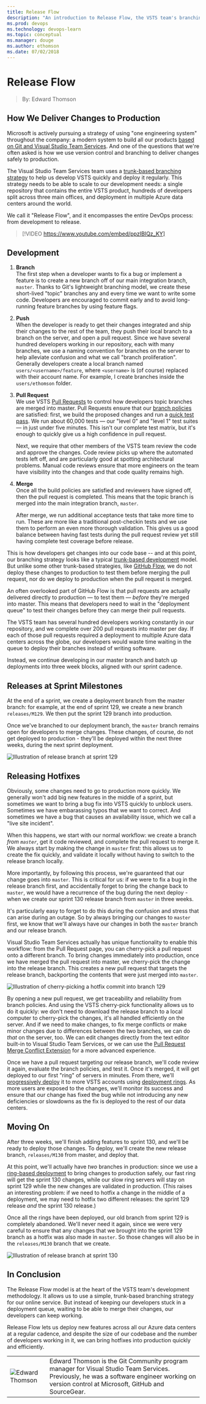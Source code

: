 ```yaml
---
title: Release Flow
description: "An introduction to Release Flow, the VSTS team's branching strategy and development process that ensures that we deliver code to production safely and efficiently."
ms.prod: devops
ms.technology: devops-learn
ms.topic: conceptual
ms.manager: douge
ms.author: ethomson
ms.date: 07/02/2018
---
```


# Release Flow
> By: Edward Thomson

## How We Deliver Changes to Production

Microsoft is actively pursuing a strategy of using "one engineering
system" throughout the company: a modern system to build all our products
[based on Git and Visual Studio Team Services](use-git-microsoft.md).
And one of the questions that we're often asked is how we use version
control and branching to deliver changes safely to production.

The Visual Studio Team Services team uses a [trunk-based branching
strategy](https://trunkbaseddevelopment.com/) to help us develop VSTS
quickly and deploy it regularly.  This strategy needs to be able to scale
to our development needs: a single repository that contains the entire VSTS
product, hundreds of developers split across three main offices, and
deployment in multiple Azure data centers around the world.

We call it "Release Flow", and it encompasses the entire DevOps process:
from development to release.

> [!VIDEO https://www.youtube.com/embed/ppzIBIQz_KY]

## Development

1. **Branch**   
   The first step when a developer wants to fix a bug or implement a
   feature is to create a new branch off of our main integration branch,
   `master`.  Thanks to Git's lightweight branching model, we create these
   short-lived "topic" branches any and every time we want to write some
   code.  Developers are encouraged to commit early and to avoid
   long-running feature branches by using feature flags.

2. **Push**  
   When the developer is ready to get their changes integrated and ship
   their changes to the rest of the team, they push their local branch to
   a branch on the server, and open a pull request.  Since we have several
   hundred developers working in our repository, each with many branches,
   we use a naming convention for branches on the server to help alleviate
   confusion and what we call "branch proliferation".  Generally developers
   create a local branch named `users/<username>/feature`, where
   `<username>` is (of course) replaced with their account name.  For
   example, I create branches inside the `users/ethomson` folder.

3. **Pull Request**  
   We use VSTS [Pull Requests](https://docs.microsoft.com/en-us/vsts/git/pull-requests?view=vsts)
   to control how developers topic branches are merged into master.  Pull
   Requests ensure that our [branch policies](https://docs.microsoft.com/en-us/vsts/git/branch-policies?view=vsts)
   are satisfied:  first, we build the proposed changes and run a [quick test
   pass](https://blogs.msdn.microsoft.com/bharry/2017/06/28/testing-in-a-cloud-delivery-cadence/).
   We run about 60,000 tests &mdash; our "level 0" and "level 1" test suites
   &mdash; in just under five minutes.  This isn't our complete test matrix,
   but it's enough to quickly give us a high confidence in pull request.

   Next, we require that other members of the VSTS team review the code and
   approve the changes.  Code review picks up where the automated tests left
   off, and are particularly good at spotting architectural problems.  Manual
   code reviews ensure that more engineers on the team have visibility into
   the changes and that code quality remains high.

4. **Merge**  
   Once all the build policies are satisfied and reviewers have signed
   off, then the pull request is completed.  This means that the topic
   branch is merged into the main integration branch, `master`.

   After merge, we run additional acceptance tests that take more time to
   run.  These are more like a traditional post-checkin tests and we use
   them to perform an even more thorough validation.  This gives us a good
   balance between having fast tests during the pull request review yet
   still having complete test coverage before release.

This is how developers get changes into our code base -- and at this
point, our branching strategy looks like a typical [trunk-based
development](https://trunkbaseddevelopment.com) model.  But unlike some
other trunk-based strategies, like [GitHub
Flow](https://guides.github.com/introduction/flow/), we do not deploy
these changes to production to test them before merging the pull request,
nor do we deploy to production when the pull request is merged.

An often overlooked part of GitHub Flow is that pull requests are
actually delivered directly to production &mdash; to test them &mdash;
_before_ they're merged into master.  This means that developers need
to wait in the "deployment queue" to test their changes before they can
merge their pull requests.

The VSTS team has several hundred developers working constantly in our
repository, and we complete over 200 pull requests into master per day.
If each of those pull requests required a deployment to multiple Azure
data centers across the globe, our developers would waste time waiting
in the queue to deploy their branches instead of writing software.

Instead, we continue developing in our master branch and batch up
deployments into three week blocks, aligned with our sprint cadence.

## Releases at Sprint Milestones

At the end of a sprint, we create a deployment branch from the master
branch: for example, at the end of sprint 129, we create a new branch
`releases/M129`.  We then put the sprint 129 branch into production.

Once we've branched to our deployment branch, the `master` branch remains
open for developers to merge changes.  These changes, of course, do not
get deployed to production - they'll be deployed within the next three
weeks, during the next sprint deployment.

![Illustration of release branch at sprint 129](../_img/releaseflow-1.png)

## Releasing Hotfixes

Obviously, some changes need to go to production more quickly.  We
generally won't add big new features in the middle of a sprint, but
sometimes we want to bring a bug fix into VSTS quickly to unblock users.
Sometimes we have embarassing typos that we want to correct.  And
sometimes we have a bug that causes an availability issue, which we call a
"live site incident".

When this happens, we start with our normal workflow: we create a branch
_from `master`_, get it code reviewed, and complete the pull request to
merge it.  We always start by making the change in `master` first:  this
allows us to create the fix quickly, and validate it locally without
having to switch to the release branch locally.

More importantly, by following this process, we're guaranteed that our
change goes into `master`.  This is critical for us: if we were to fix a
bug in the release branch first, and accidentally forget to bring the
change back to `master`, we would have a recurrence of the bug during the
next deploy - when we create our sprint 130 release branch from `master`
in three weeks.

It's particularly easy to forget to do this during the confusion and
stress that can arise during an outage.  So by always bringing our changes
to `master` first, we know that we'll always have our changes in both the
`master` branch and our release branch.

Visual Studio Team Services actually has unique functionality to enable
this workflow: from the Pull Request page, you can cherry-pick a pull
request onto a different branch.  To bring changes immediately into
production, once we have merged the pull request into master, we
cherry-pick the change into the release branch.  This creates a new pull
request that targets the release branch, backporting the contents that
were just merged into `master`.

![Illustration of cherry-picking a hotfix commit into branch 129](../_img/releaseflow-2.png)

By opening a new pull request, we get traceability and reliability from
branch policies.  And using the VSTS cherry-pick functionality allows us
to do it quickly: we don't need to download the release branch to a local
computer to cherry-pick the changes, it's all handled efficiently on the
server.  And if we need to make changes, to fix merge conflicts or make
minor changes due to differences between the two branches, we can do
_that_ on the server, too.  We can edit changes directly from the text
editor built-in to Visual Studio Team Services, or we can use the
[Pull Request Merge Conflict Extension](https://marketplace.visualstudio.com/items?itemName=ms-devlabs.conflicts-tab)
for a more advanced experience.

Once we have a pull request targeting our release branch, we'll code
review it again, evaluate the branch policies, and test it.  Once it's
merged, it will get deployed to our first "ring" of servers in minutes.
From there, we'll [progressively deploy](../what-is-continuous-delivery.md)
it to more VSTS accounts using
[deployment rings](https://docs.microsoft.com/en-us/vsts/articles/phase-rollout-with-rings?view=vsts).
As more users are exposed to the changes, we'll monitor its success and
ensure that our change has fixed the bug while not introducing any new
deficiencies or slowdowns as the fix is deployed to the rest of our data
centers.

## Moving On

After three weeks, we'll finish adding features to sprint 130, and we'll
be ready to deploy those changes.  To deploy, we'll create the new release
branch, `releases/M130` from master, and deploy that.

At this point, we'll actually have _two_ branches in production:  since we
use a [ring-based deployment](https://msdn.microsoft.com/en-us/magazine/mt814804.aspx)
to bring changes to production safely, our fast ring will get the sprint 130
changes, while our slow ring servers will stay on sprint 129 while the new
changes are validated in production.  (This raises an interesting problem:
if we need to hotfix a change in the middle of a deployment, we may need to
hotfix two different releases: the sprint 129 release _and_ the sprint 130
release.)

Once all the rings have been deployed, our old branch from sprint 129 is
completely abandoned.  We'll never need it again, since we were very
careful to ensure that any changes that we brought into the sprint 129
branch as a hotfix was also made in `master`.  So those changes will
also be in the `releases/M130` branch that we create.

![Illustration of release branch at sprint 130](../_img/releaseflow-3.png)

## In Conclusion

The Release Flow model is at the heart of the VSTS team's development
methodology.  It allows us to use a simple, trunk-based branching strategy
for our online service.  But instead of keeping our developers stuck in a
deployment queue, waiting to be able to merge their changes, our developers
can keep working.

Release Flow lets us deploy new features across all our Azure data centers at
a regular cadence, and despite the size of our codebase and the number of
developers working in it, we can bring hotfixes into production quickly and
efficiently.

|             |                           |
|-------------|---------------------------|
|![Edward Thomson](https://secure.gravatar.com/avatar/1bd10d2eb4ea34a361c566f8ca396202?s=130&d=mm&r=g)|Edward Thomson is the Git Community program manager for Visual Studio Team Services.  Previously, he was a software engineer working on version control at Microsoft, GitHub and SourceGear.|
